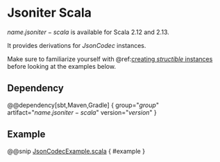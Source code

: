 # Jsoniter Scala

$name.jsoniter-scala$ is available for Scala 2.12 and 2.13.

It provides derivations for _JsonCodec_ instances.

Make sure to familiarize yourself with @ref:[creating _structible_ instances](../index.md) before looking at the examples below.


## Dependency

@@dependency[sbt,Maven,Gradle] {
    group="$group$"
    artifact="$name.jsoniter-scala$"
    version="$version$"
}


## Example

@@snip [JsonCodecExample.scala]($root$/src/main/scala/usage/jsoniterscala/JsonCodecExample.scala) { #example }

